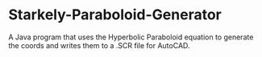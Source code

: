 # Starkely-Paraboloid-Generator
A Java program that uses the Hyperbolic Paraboloid equation to generate the coords and writes them to a .SCR file for AutoCAD.
